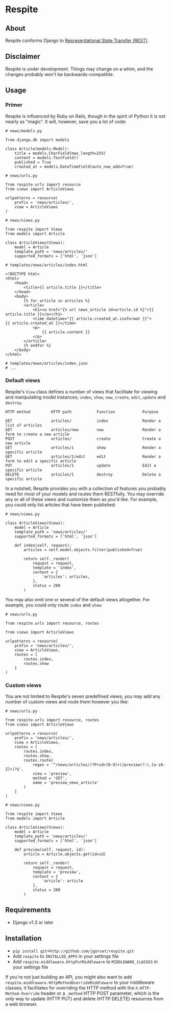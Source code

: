 # Respite

## About

Respite conforms Django to [Representational State Transfer (REST)](http://en.wikipedia.org/wiki/Representational_State_Transfer).

## Disclaimer

Respite is under development. Things may change on a whim, and the changes probably won't be backwards-compatible.

## Usage

### Primer

Respite is influenced by Ruby on Rails, though in the spirit of Python it is not nearly as "magic". It will, however, save you a lot of code:

    # news/models.py
    
    from django.db import models
    
    class Article(models.Model):
        title = models.CharField(max_length=255)
        content = models.TextField()
        published = True
        created_at = models.DateTimeField(auto_now_add=True)

    # news/urls.py
    
    from respite.urls import resource
    from views import ArticleViews
    
    urlpatterns = resource(
        prefix = 'news/articles/',
        view = ArticleViews
    )

    # news/views.py
    
    from respite import Views
    from models import Article
    
    class ArticleViews(Views):
        model = Article
        template_path = 'news/articles/'
        supported_formats = ['html', 'json']
    
    # templates/news/articles/index.html
    
    <!DOCTYPE html>
    <html>
        <head>
            <title>{{ article.title }}</title>
        </head>
        <body>
            {% for article in articles %}
            <article>
                <h1><a href="{% url news_article id=article.id %}">{{ article.title }}</a></h1>
                <time datetime="{{ article.created_at.isoformat }}">{{ article.created_at }}</time>
                <p>
                    {{ article.content }}
                </p>
            </article>
            {% endfor %}
        </body>
    </html>
    
    # templates/news/articles/index.json
    # ...

### Default views

Respite's `View` class defines a number of views that facilitate for viewing and manipulating model instances;
`index`, `show`, `new`, `create`, `edit`‚ `update` and `destroy`.

    HTTP method         HTTP path           Function            Purpose
    
    GET                 articles/           index               Render a list of articles
    GET                 articles/new        new                 Render a form to create a new article
    POST                articles/           create              Create a new article
    GET                 articles/1          show                Render a specific article
    GET                 articles/1/edit     edit                Render a form to edit a specific article
    PUT                 articles/1          update              Edit a specific article
    DELETE              articles/1          destroy             Delete a specific article
    
In a nutshell, Respite provides you with a collection of features you probably need for most of your models and routes them
RESTfully. You may override any or all of these views and customize them as you'd like. For example, you could only list
articles that have been published:

    # news/views.py

    class ArticleViews(Views):
        model = Article
        template_path = 'news/articles/'
        supported_formats = ['html', 'json']
        
        def index(self, request):
            articles = self.model.objects.filter(published=True)
            
            return self._render(
                request = request,
                template = 'index',
                context = {
                    'articles': articles,
                },
                status = 200
            )
            
You may also omit one or several of the default views altogether. For example, you could only route `index` and `show`:

    # news/urls.py
    
    from respite.urls import resource, routes
    
    from views import ArticleViews
    
    urlpatterns = resource(
        prefix = 'news/articles/',
        view = ArticleViews,
        routes = [
            routes.index,
            routes.show
        ]
    )
            
### Custom views
            
You are not limited to Respite's seven predefined views; you may add any number of custom views and
route them however you like:

    # news/urls.py
    
    from respite.urls import resource, routes
    from views import ArticleViews
    
    urlpatterns = resource(
        prefix = 'news/articles/',
        view = ArticleViews,
        routes = [
            routes.index,
            routes.show,
            routes.route(
                regex = '^/news/articles/(?P<id>[0-9]+)/preview(?:\.[a-zA-Z]+)?$',
                view = 'preview',
                method = 'GET',
                name = 'preview_news_article'
            )
        ]
    )

    # news/views.py

    from respite import Views
    from models import Article

    class ArticleViews(Views):
        model = Article
        template_path = 'news/articles/'
        supported_formats = ['html', 'json']
        
        def preview(self, request, id):
            article = Article.objects.get(id=id)
            
            return self._render(
                request = request,
                template = 'preview',
                context = {
                    'article': article
                },
                status = 200
            )


## Requirements

* Django v1.3 or later

## Installation

* `pip install git+http://github.com/jgorset/respite.git`
* Add `respite` to `INSTALLED_APPS` in your settings file
* Add `respite.middleware.HttpPutMiddleware` to `MIDDLEWARE_CLASSES` in your settings file

If you're not just building an API, you might also want to add `respite.middleware.HttpMethodOverrideMiddleware`
to your middleware classes; it facilitates for overriding the HTTP method with the `X-HTTP-Method-Override` header or a
`_method` HTTP POST parameter, which is the only way to update (HTTP PUT) and delete (HTTP DELETE) resources from
a web browser.
